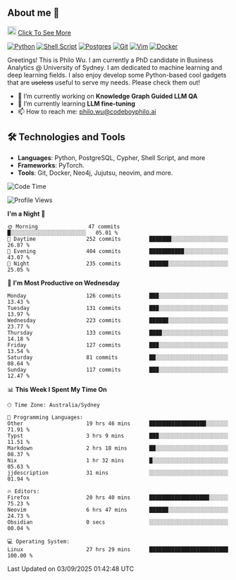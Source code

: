 ## About me 🤗

<a href="#"><img src="https://media.giphy.com/media/hvRJCLFzcasrR4ia7z/giphy.gif" width="20px" height="20px"></a> [Click To See More](https://codeboyphilo.github.io)

[![Python](https://img.shields.io/badge/python-3670A0?style=for-the-badge&logo=python&logoColor=ffdd54)](#)
[![Shell Script](https://img.shields.io/badge/shell_script-%23121011.svg?style=for-the-badge&logo=gnu-bash&logoColor=white)](#)
[![Postgres](https://img.shields.io/badge/postgres-%23316192.svg?style=for-the-badge&logo=postgresql&logoColor=white)](#)
[![Git](https://img.shields.io/badge/git-%23F05033.svg?style=for-the-badge&logo=git&logoColor=white)](#)
[![Vim](https://img.shields.io/badge/VIM-%2311AB00.svg?style=for-the-badge&logo=vim&logoColor=white)](#)
[![Docker](https://img.shields.io/badge/docker-%230db7ed.svg?style=for-the-badge&logo=docker&logoColor=white)](#)

Greetings! This is Philo Wu. I am currently a PhD candidate in Business Analytics \@ University of Sydney. I am dedicated to machine learning and deep learning fields. I also enjoy develop some Python-based cool gadgets that are ~~useless~~ useful to serve my needs. Please check them out!

- 🔭 I’m currently working on **Knowledge Graph Guided LLM QA**
- 🌱 I’m currently learning **LLM fine-tuning**
- 📫 How to reach me: philo.wu@codeboyphilo.ai

## 🛠 Technologies and Tools
- **Languages**: Python, PostgreSQL, Cypher, Shell Script, and more
- **Frameworks**: PyTorch.
- **Tools**: Git, Docker, Neo4j, Jujutsu, neovim, and more.

<!--START_SECTION:waka-->
![Code Time](http://img.shields.io/badge/Code%20Time-1%2C064%20hrs%2014%20mins-blue)

![Profile Views](http://img.shields.io/badge/Profile%20Views-16-blue)

**I'm a Night 🦉** 

```text
🌞 Morning                47 commits          █░░░░░░░░░░░░░░░░░░░░░░░░   05.01 % 
🌆 Daytime                252 commits         ███████░░░░░░░░░░░░░░░░░░   26.87 % 
🌃 Evening                404 commits         ███████████░░░░░░░░░░░░░░   43.07 % 
🌙 Night                  235 commits         ██████░░░░░░░░░░░░░░░░░░░   25.05 % 
```
📅 **I'm Most Productive on Wednesday** 

```text
Monday                   126 commits         ███░░░░░░░░░░░░░░░░░░░░░░   13.43 % 
Tuesday                  131 commits         ███░░░░░░░░░░░░░░░░░░░░░░   13.97 % 
Wednesday                223 commits         ██████░░░░░░░░░░░░░░░░░░░   23.77 % 
Thursday                 133 commits         ████░░░░░░░░░░░░░░░░░░░░░   14.18 % 
Friday                   127 commits         ███░░░░░░░░░░░░░░░░░░░░░░   13.54 % 
Saturday                 81 commits          ██░░░░░░░░░░░░░░░░░░░░░░░   08.64 % 
Sunday                   117 commits         ███░░░░░░░░░░░░░░░░░░░░░░   12.47 % 
```


📊 **This Week I Spent My Time On** 

```text
🕑︎ Time Zone: Australia/Sydney

💬 Programming Languages: 
Other                    19 hrs 46 mins      ██████████████████░░░░░░░   71.91 % 
Typst                    3 hrs 9 mins        ███░░░░░░░░░░░░░░░░░░░░░░   11.51 % 
Markdown                 2 hrs 18 mins       ██░░░░░░░░░░░░░░░░░░░░░░░   08.37 % 
Nix                      1 hr 32 mins        █░░░░░░░░░░░░░░░░░░░░░░░░   05.63 % 
jjdescription            31 mins             ░░░░░░░░░░░░░░░░░░░░░░░░░   01.94 % 

🔥 Editors: 
Firefox                  20 hrs 40 mins      ███████████████████░░░░░░   75.23 % 
Neovim                   6 hrs 47 mins       ██████░░░░░░░░░░░░░░░░░░░   24.73 % 
Obsidian                 0 secs              ░░░░░░░░░░░░░░░░░░░░░░░░░   00.04 % 

💻 Operating System: 
Linux                    27 hrs 29 mins      █████████████████████████   100.00 % 
```


 Last Updated on 03/09/2025 01:42:48 UTC
<!--END_SECTION:waka-->
